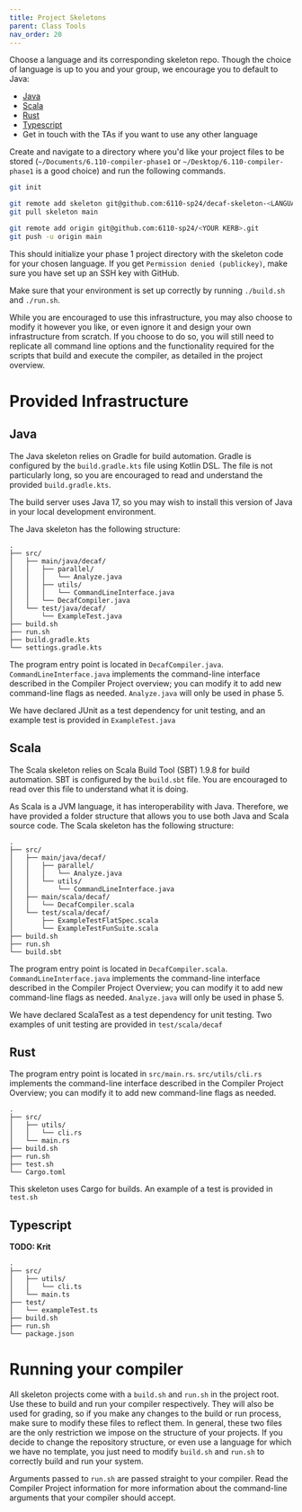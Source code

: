 ```yaml
---
title: Project Skeletons
parent: Class Tools
nav_order: 20
---
```


Choose a language and its corresponding skeleton repo. Though the choice of language is up to you and your group, we encourage you to default to Java:

- [Java](https://github.com/6110-sp24/decaf-skeleton-java)
- [Scala](https://github.com/6110-sp24/decaf-skeleton-scala)
- [Rust](https://github.com/6110-sp24/decaf-skeleton-rust)
- [Typescript](https://github.com/6110-sp24/decaf-skeleton-typescript)
- Get in touch with the TAs if you want to use any other language

Create and navigate to a directory where you'd like your project files to be stored (`~/Documents/6.110-compiler-phase1` or `~/Desktop/6.110-compiler-phase1` is a good choice) and run the following commands.

```bash
git init

git remote add skeleton git@github.com:6110-sp24/decaf-skeleton-<LANGUAGE>.git
git pull skeleton main

git remote add origin git@github.com:6110-sp24/<YOUR KERB>.git
git push -u origin main
```

This should initialize your phase 1 project directory with the skeleton code for your chosen language. If you get `Permission denied (publickey)`, make sure you have set up an SSH key with GitHub.

Make sure that your environment is set up correctly by running `./build.sh` and `./run.sh`.

While you are encouraged to use this infrastructure, you may also choose to modify it however you like, or even ignore it and design your own infrastructure from scratch. If you choose to do so, you will still need to replicate all command line options and the functionality required for the scripts that build and execute the compiler, as detailed in the project overview.

# Provided Infrastructure

## Java

The Java skeleton relies on Gradle for build automation. Gradle is configured by the `build.gradle.kts` file using Kotlin DSL. The file is not particularly long, so you are encouraged to read and understand the provided `build.gradle.kts`.

The build server uses Java 17, so you may wish to install this version of Java in your local development environment.

The Java skeleton has the following structure:

```
.
├── src/
│   ├── main/java/decaf/
│   │   ├── parallel/
│   │   │   └── Analyze.java
│   │   ├── utils/
│   │   │   └── CommandLineInterface.java
│   │   └── DecafCompiler.java
│   └── test/java/decaf/
│       └── ExampleTest.java
├── build.sh
├── run.sh
├── build.gradle.kts
└── settings.gradle.kts
```

The program entry point is located in `DecafCompiler.java`. `CommandLineInterface.java` implements the command-line interface described in the Compiler Project overview; you can modify it to add new command-line flags as needed. `Analyze.java` will only be used in phase 5.

We have declared JUnit as a test dependency for unit testing, and an example test is provided in `ExampleTest.java`

## Scala

The Scala skeleton relies on Scala Build Tool (SBT) 1.9.8 for build automation. SBT is configured by the `build.sbt` file. You are encouraged to read over this file to understand what it is doing.

As Scala is a JVM language, it has interoperability with Java. Therefore, we have provided a folder structure that allows you to use both Java and Scala source code. The Scala skeleton has the following structure:

```
.
├── src/
│   ├── main/java/decaf/
│   │   ├── parallel/
│   │   │   └── Analyze.java
│   │   └── utils/
│   │       └── CommandLineInterface.java
│   ├── main/scala/decaf/
│   │   └── DecafCompiler.scala
│   └── test/scala/decaf/
│       ├── ExampleTestFlatSpec.scala
│       └── ExampleTestFunSuite.scala
├── build.sh
├── run.sh
└── build.sbt
```

The program entry point is located in `DecafCompiler.scala`. `CommandLineInterface.java` implements the command-line interface described in the Compiler Project Overview; you can modify it to add new command-line flags as needed. `Analyze.java` will only be used in phase 5.

We have declared ScalaTest as a test dependency for unit testing. Two examples of unit testing are provided in `test/scala/decaf`

## Rust

The program entry point is located in `src/main.rs`. `src/utils/cli.rs` implements the command-line interface described in the Compiler Project Overview; you can modify it to add new command-line flags as needed. 
```
.
├── src/
│   ├── utils/
│   │   └── cli.rs
│   └── main.rs
├── build.sh
├── run.sh
├── test.sh
└── Cargo.toml
```

This skeleton uses Cargo for builds. An example of a test is provided in `test.sh`

## Typescript

**TODO: Krit**

```
.
├── src/
│   ├── utils/
│   │   └── cli.ts
│   └── main.ts
├── test/
│   └── exampleTest.ts
├── build.sh
├── run.sh
└── package.json
```


# Running your compiler

All skeleton projects come with a `build.sh` and `run.sh` in the project root. Use these to build and run your compiler respectively. They will also be used for grading, so if you make any changes to the build or run process, make sure to modify these files to reflect them. In general, these two files are the only restriction we impose on the structure of your projects. If you decide to change the repository structure, or even use a language for which we have no template, you just need to modify `build.sh` and `run.sh` to correctly build and run your system.

Arguments passed to `run.sh` are passed straight to your compiler. Read the Compiler Project information for more information about the command-line arguments that your compiler should accept.
